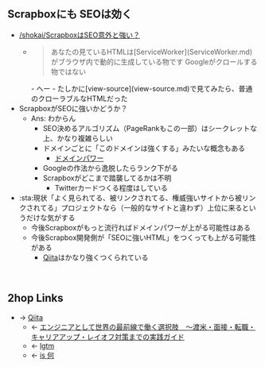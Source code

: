 ## Scrapboxにも SEOは効く
- [/shokai/ScrapboxはSEO意外と強い？](https://scrapbox.io/shokai/ScrapboxはSEO意外と強い？)
    - <blockquote>あなたの見ているHTMLは[ServiceWorker](ServiceWorker.md)がブラウザ内で動的に生成している物です Googleがクロールする物ではない</blockquote>
        - へー
        - たしかに[view-source](view-source.md)で見てみたら、普通のクローラブルなHTMLだった
- ScrapboxがSEOに強いかどうか？
    - Ans: わからん
        - SEO決めるアルゴリズム（PageRankもこの一部）はシークレットな上、かなり複雑らしい
        - ドメインごとに「このドメインは強くする」みたいな概念もある
            - [ドメインパワー](ドメインパワー.md)
        - Googleの作法から逸脱したらランク下がる
        - Scrapboxがどこまで踏襲してるかは不明
            - Twitterカードつくる程度はしている
- :sta:現状「よく見られてる、被リンクされてる、権威強いサイトから被リンクされてる」プロジェクトなら（一般的なサイトと違わず）上位に来るというだけな気がする
    - 今後Scrapboxがもっと流行ればドメインパワーが上がる可能性はある
    - 今後Scrapbox開発側が「SEOに強いHTML」をつくっても上がる可能性がある
        - [Qiita](Qiita.md)はかなり強くつくられている

<br>

## 2hop Links
- → [Qiita](Qiita.md)
    - ← [エンジニアとして世界の最前線で働く選択肢　～渡米・面接・転職・キャリアアップ・レイオフ対策までの実践ガイド](エンジニアとして世界の最前線で働く選択肢__渡米・面接・転職・キャリアアップ・レイオフ対策までの実践ガイド.md)
    - ← [lgtm](lgtm.md)
    - ← [is 何](is_何.md)
